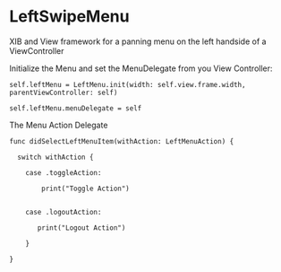 # LeftSwipeMenu
XIB and View framework for a panning menu on the left handside of a ViewController

Initialize the Menu and set the MenuDelegate from you View Controller:


  `self.leftMenu = LeftMenu.init(width: self.view.frame.width, parentViewController: self)`

  `self.leftMenu.menuDelegate = self`



The Menu Action Delegate


`func didSelectLeftMenuItem(withAction: LeftMenuAction) {`

      switch withAction {

        case .toggleAction:

           	print("Toggle Action")
            
            
        case .logoutAction:
            
           print("Logout Action")
            
        }
   `}`
